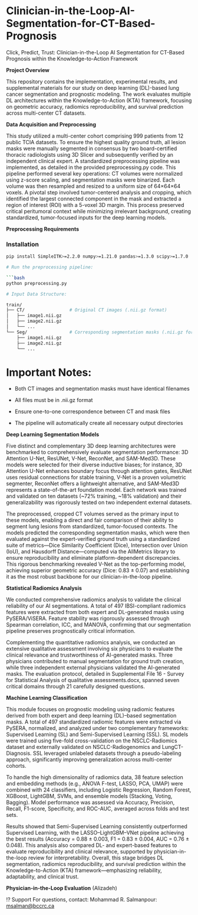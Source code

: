 # Clinician-in-the-Loop-AI-Segmentation-for-CT-Based-Prognosis
Click, Predict, Trust: Clinician-in-the-Loop AI Segmentation for CT-Based Prognosis within the Knowledge-to-Action Framework

**Project Overview**

This repository contains the implementation, experimental results, and supplemental materials for our study on deep learning (DL)-based lung cancer segmentation and prognostic modeling. The work evaluates multiple DL architectures within the Knowledge-to-Action (KTA) framework, focusing on geometric accuracy, radiomics reproducibility, and survival prediction across multi-center CT datasets.

**Data Acquisition and Preprocessing**   

This study utilized a multi-center cohort comprising 999 patients from 12 public TCIA datasets. To ensure the highest quality ground truth, all lesion masks were manually segmented in consensus by two board-certified thoracic radiologists using 3D Slicer and subsequently verified by an independent clinical expert. A standardized preprocessing pipeline was implemented, as detailed in the provided preprocessing.py code. This pipeline performed several key operations: CT volumes were normalized using z-score scaling, and segmentation masks were binarized. Each volume was then resampled and resized to a uniform size of 64×64×64 voxels. A pivotal step involved tumor-centered analysis and cropping, which identified the largest connected component in the mask and extracted a region of interest (ROI) with a 5-voxel 3D margin. This process preserved critical peritumoral context while minimizing irrelevant background, creating standardized, tumor-focused inputs for the deep learning models.

**Preprocessing Requirements**

### Installation

```bash
pip install SimpleITK>=2.2.0 numpy>=1.21.0 pandas>=1.3.0 scipy>=1.7.0

# Run the preprocessing pipeline:

```bash
python preprocessing.py

# Input Data Structure:

train/
├── CT/                 # Original CT images (.nii.gz format)
│   ├── image1.nii.gz
│   ├── image2.nii.gz
│   └── ...
└── Seg/                # Corresponding segmentation masks (.nii.gz format)
    ├── image1.nii.gz
    ├── image2.nii.gz
    └── ...
```

# Important Notes:

- Both CT images and segmentation masks must have identical filenames

- All files must be in .nii.gz format

- Ensure one-to-one correspondence between CT and mask files

- The pipeline will automatically create all necessary output directories


**Deep Learning Segmentation Models** 

Five distinct and complementary 3D deep learning architectures were benchmarked to comprehensively evaluate segmentation performance: 3D Attention U-Net, ResUNet, V-Net, ReconNet, and SAM-Med3D. These models were selected for their diverse inductive biases; for instance, 3D Attention U-Net enhances boundary focus through attention gates, ResUNet uses residual connections for stable training, V-Net is a proven volumetric segmenter, ReconNet offers a lightweight alternative, and SAM-Med3D represents a state-of-the-art foundation model. Each network was trained and validated on ten datasets (~72% training, ~18% validation) and their generalizability was rigorously tested on two independent external datasets.

The preprocessed, cropped CT volumes served as the primary input to these models, enabling a direct and fair comparison of their ability to segment lung lesions from standardized, tumor-focused contexts. The models predicted the corresponding segmentation masks, which were then evaluated against the expert-verified ground truth using a standardized suite of metrics—Dice Similarity Coefficient (Dice), Intersection over Union (IoU), and Hausdorff Distance—computed via the AllMetrics library to ensure reproducibility and eliminate platform-dependent discrepancies. This rigorous benchmarking revealed V-Net as the top-performing model, achieving superior geometric accuracy (Dice: 0.83 ± 0.07) and establishing it as the most robust backbone for our clinician-in-the-loop pipeline.

**Statistical Radiomics Analysis** 

We conducted comprehensive radiomics analysis to validate the clinical reliability of our AI segmentations. A total of 497 IBSI-compliant radiomics features were extracted from both expert and DL-generated masks using PySERA/ViSERA. Feature stability was rigorously assessed through Spearman correlation, ICC, and MANOVA, confirming that our segmentation pipeline preserves prognostically critical information.

Complementing the quantitative radiomics analysis, we conducted an extensive qualitative assessment involving six physicians to evaluate the clinical relevance and trustworthiness of AI-generated masks. Three physicians contributed to manual segmentation for ground truth creation, while three independent external physicians validated the AI-generated masks. The evaluation protocol, detailed in Supplemental File 16 - Survey for Statistical Analysis of qualitative assessments.docx, spanned seven critical domains through 21 carefully designed questions.


**Machine Learning Classification** 

This module focuses on prognostic modeling using radiomic features derived from both expert and deep learning (DL)–based segmentation masks. A total of 497 standardized radiomic features were extracted via PySERA, normalized, and analyzed under two complementary frameworks: Supervised Learning (SL) and Semi-Supervised Learning (SSL). SL models were trained using five-fold cross-validation on the NSCLC-Radiomics dataset and externally validated on NSCLC-Radiogenomics and LungCT-Diagnosis. SSL leveraged unlabeled datasets through a pseudo-labeling approach, significantly improving generalization across multi-center cohorts.

To handle the high dimensionality of radiomics data, 38 feature selection and embedding methods (e.g., ANOVA F-test, LASSO, PCA, UMAP) were combined with 24 classifiers, including Logistic Regression, Random Forest, XGBoost, LightGBM, SVMs, and ensemble models (Stacking, Voting, Bagging). Model performance was assessed via Accuracy, Precision, Recall, F1-score, Specificity, and ROC-AUC, averaged across folds and test sets.

Results showed that Semi-Supervised Learning consistently outperformed Supervised Learning, with the LASSO–LightGBM–VNet pipeline achieving the best results (Accuracy = 0.88 ± 0.003, F1 = 0.83 ± 0.004, AUC = 0.76 ± 0.048). This analysis also compared DL- and expert-based features to evaluate reproducibility and clinical relevance, supported by physician-in-the-loop review for interpretability. Overall, this stage bridges DL segmentation, radiomics reproducibility, and survival prediction within the Knowledge-to-Action (KTA) framework—emphasizing reliability, adaptability, and clinical trust.


**Physician-in-the-Loop Evaluation** (Alizadeh)



⁉️ Support
For questions, contact:
Mohammad R. Salmanpour: msalman@bccrc.ca
